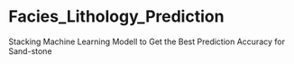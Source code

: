 # Facies_Lithology_Prediction
Stacking Machine Learning Modell to Get the Best Prediction Accuracy for Sand-stone
